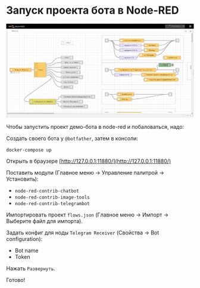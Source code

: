 # Запуск проекта бота в Node-RED

![](.assets/node-red-flow.png)

Чтобы запустить проект демо-бота в node-red и побаловаться, надо:

Создать своего бота у `@botfather`, затем в консоли: 
```
docker-compose up
```
Открыть в браузере [http://127.0.0.1:11880/](http://127.0.0.1:11880/)

Поставить модули (Главное меню -> Управление палитрой -> Установить):
  - `node-red-contrib-chatbot`
  - `node-red-contrib-image-tools`
  - `node-red-contrib-telegrambot`

Импортировать проект `flows.json` (Главное меню -> Импорт -> Выберите файл для импорта).

Задать конфиг для ноды `Telegram Receiver` (Свойства -> Bot configuration):
  - Bot name
  - Token

Нажать `Развернуть`.

Готово!
